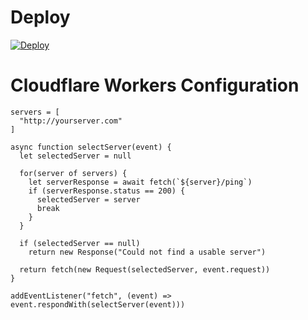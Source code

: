 # Deploy
[![Deploy](https://www.herokucdn.com/deploy/button.png)](https://dashboard.heroku.com/new?template=https://github.com/notmyst33d/h2ray)

# Cloudflare Workers Configuration
```
servers = [
  "http://yourserver.com"
]

async function selectServer(event) {
  let selectedServer = null

  for(server of servers) {
    let serverResponse = await fetch(`${server}/ping`)
    if (serverResponse.status == 200) {
      selectedServer = server
      break
    }
  }

  if (selectedServer == null)
    return new Response("Could not find a usable server")

  return fetch(new Request(selectedServer, event.request))
}

addEventListener("fetch", (event) => event.respondWith(selectServer(event)))
```
